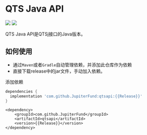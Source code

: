 # QTS Java API

[![](https://jitpack.io/v/JupiterFund/qtsapi.svg)](https://jitpack.io/#JupiterFund/qtsapi)
[![](https://jitci.com/gh/JupiterFund/qtsapi/svg)](https://jitci.com/gh/JupiterFund/qtsapi)

QTS Java API是QTSj接口的Java版本。

## 如何使用

* 通过`Maven`或者`Gradle`自动管理依赖，并添加此仓库作为依赖
* 直接下载release中的jar文件，手动加入依赖。

添加依赖

```gradle
dependencies {
  implementation 'com.github.JupiterFund:qtsapi:{{Release}}'
}
```

```maven
<dependency>
    <groupId>com.github.JupiterFund</groupId>
    <artifactId>qtsapi</artifactId>
    <version>{{Release}}</version>
</dependency>
```
